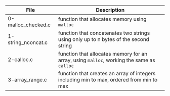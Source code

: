 File | Description
--- | ---
0-malloc_checked.c | function that allocates memory using `malloc`
1-string_nconcat.c | function that concatenates two strings using only up to n bytes of the second string
2-calloc.c| function that allocates memory for an array, using `malloc`, working the same as `calloc`
3-array_range.c | function that creates an array of integers including min to max, ordered from min to max
